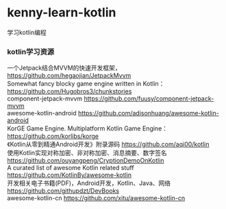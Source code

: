 # kenny-learn-kotlin
学习kotlin编程
### kotlin学习资源
一个Jetpack结合MVVM的快速开发框架，                      https://github.com/hegaojian/JetpackMvvm <br/>
Somewhat fancy blocky game engine written in Kotlin：  https://github.com/Hugobros3/chunkstories <br/>
component-jetpack-mvvm                               https://github.com/fuusy/component-jetpack-mvvm <br/>
awesome-kotlin-android                               https://github.com/adisonhuang/awesome-kotlin-android <br/>
KorGE Game Engine. Multiplatform Kotlin Game Engine：https://github.com/korlibs/korge <br/>
《Kotlin从零到精通Android开发》附录源码                https://github.com/aqi00/kotlin <br/>
使用Kotlin实现对称加密、非对称加密、消息摘要、数字签名  https://github.com/ouyangpeng/CryptionDemoOnKotlin <br/>
A curated list of awesome Kotlin related stuff      https://github.com/KotlinBy/awesome-kotlin <br/>
开发相关电子书籍(PDF)，Android开发，Kotlin、Java、网络 https://github.com/githupdzt/DevBooks <br/>
awesome-kotlin-cn                                   https://github.com/xitu/awesome-kotlin-cn <br/>
